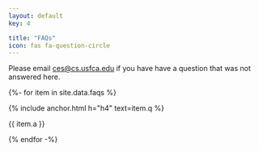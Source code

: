 ```yaml
---
layout: default
key: 4

title: "FAQs"
icon: fas fa-question-circle
---
```


Please email <ces@cs.usfca.edu> if you have have a question that was not answered here.

{%- for item in site.data.faqs %}

{% include anchor.html h="h4" text=item.q %}

<p>
  {{ item.a }}
</p>

{% endfor -%}
